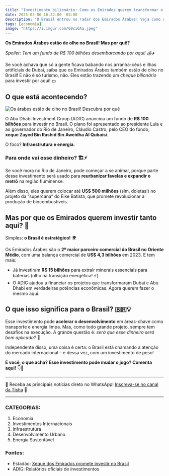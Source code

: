 ```yaml
---
title: "Investimento bilionário: Como os Emirados querem transformar o Brasil. 💰✈️"
date: 2025-03-06 16:32:00 -03:00
description: "O Brasil entrou no radar dos Emirados Árabes! Veja como o investimento pode transformar o país."
tags: [economia]
image: "https://i.imgur.com/G0ci6Aa.jpeg"
---
```


 **Os Emirados Árabes estão de olho no Brasil! Mas por quê?**

*Spoiler: Tem um fundo de R$ 100 bilhões desembarcando por aqui! 💰✈️*

Se você achava que só a gente ficava babando nos arranha-céus e ilhas artificiais de Dubai, saiba que os Emirados Árabes também estão de olho no Brasil! E não é só turismo, não. Eles estão trazendo um *cheque bilionário* para investir por aqui! 💵

## **O que está acontecendo?**

![Os árabes estão de olho no Brasil! Descubra por quê](https://i.imgur.com/GcZcrEp.png)

O Abu Dhabi Investment Group (ADIG) anunciou um fundo de **R$ 100 bilhões** para investir no Brasil. O plano foi apresentado ao presidente Lula e ao governador do Rio de Janeiro, Cláudio Castro, pelo CEO do fundo, **xeque Zayed Bin Rashid Bin Aweidha Al Qubaisi**.

O foco? **Infraestrutura e energia.**

### **Para onde vai esse dinheiro?** 🏗️⚡

Se você mora no Rio de Janeiro, pode começar a se animar, porque parte desse investimento será usado para **reurbanizar favelas e expandir o metrô** na região fluminense.

Além disso, eles querem colocar até **US$ 500 milhões** (sim, doletas!) no projeto da “supercana” do Eike Batista, que promete revolucionar a produção de biocombustíveis.

## **Mas por que os Emirados querem investir tanto aqui?** 🤔

Simples: **o Brasil é estratégico!** 🌍

Os Emirados Árabes são o **2º maior parceiro comercial do Brasil no Oriente Médio**, com uma balança comercial de **US$ 4,3 bilhões** em 2023. E tem mais:

- Já investiram **R$ 15 bilhões** para extrair minerais essenciais para baterias (olho na transição energética! ⚡).  
- O ADIG ajudou a financiar os projetos que transformaram Dubai e Abu Dhabi em verdadeiras potências econômicas. Agora querem fazer o mesmo aqui.

## **O que isso significa para o Brasil?** 🇧🇷💡

Esse investimento pode **acelerar o desenvolvimento** em áreas-chave como transporte e energia limpa. Mas, como todo grande projeto, sempre tem desafios na execução. A grande questão é: *será que esse dinheiro será bem aplicado?* 🤨

Independente disso, uma coisa é certa: o Brasil está chamando a atenção do mercado internacional – e dessa vez, com um investimento de peso!

**E você, o que acha? Esse investimento pode mudar o jogo? Comenta aqui!** 👇💬

---

🌟 Receba as principais notícias direto no WhatsApp! <a href="https://www.whatsapp.com/channel/0029VaiPYBPLo4heVf0U3u2d" target="_blank" rel="noopener noreferrer">Inscreva-se no canal da Tisha</a> 📲

---

### **CATEGORIAS:**  
1. Economia  
2. Investimentos Internacionais  
3. Infraestrutura  
4. Desenvolvimento Urbano  
5. Energia Sustentável


### **Fontes:**
- Estadão: [Xeque dos Emirados promete investir no Brasil](https://www.google.com/search?q=site%3Atisha.geanramos.com.br%2F+Como+os+Emirados+querem+transformar+o+Brasil)
- ADIG: Relatórios oficiais de investimentos

